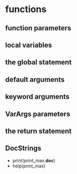 # functions
## function parameters

## local variables

## the global statement

## default arguments

## keyword arguments

## VarArgs parameters

## the return statement

## DocStrings
- print(print_max.__doc__)
- help(print_max)
